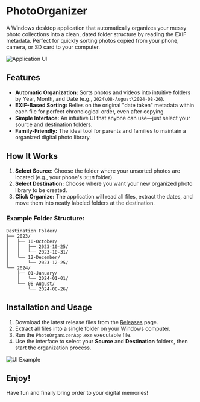 # PhotoOrganizer

A Windows desktop application that automatically organizes your messy photo collections into a clean, dated folder structure by reading the EXIF metadata. Perfect for quickly sorting photos copied from your phone, camera, or SD card to your computer.

![Application UI](https://github.com/user-attachments/assets/1878ba47-7c67-4be4-99d3-e6efa6055777)

## Features

*   **Automatic Organization:** Sorts photos and videos into intuitive folders by Year, Month, and Date (e.g., `2024\08-August\2024-08-26`).
*   **EXIF-Based Sorting:** Relies on the original "date taken" metadata within each file for perfect chronological order, even after copying.
*   **Simple Interface:** An intuitive UI that anyone can use—just select your source and destination folders.
*   **Family-Friendly:** The ideal tool for parents and families to maintain a organized digital photo library.

## How It Works

1.  **Select Source:** Choose the folder where your unsorted photos are located (e.g., your phone's `DCIM` folder).
2.  **Select Destination:** Choose where you want your new organized photo library to be created.
3.  **Click Organize:** The application will read all files, extract the dates, and move them into neatly labeled folders at the destination.

### Example Folder Structure:
```
Destination Folder/
├── 2023/
│   ├── 10-October/
│   │   ├── 2023-10-25/
│   │   └── 2023-10-31/
│   └── 12-December/
│       └── 2023-12-25/
└── 2024/
    ├── 01-January/
    │   └── 2024-01-01/
    └── 08-August/
        └── 2024-08-26/
```

## Installation and Usage

1.  Download the latest release files from the [Releases](https://github.com/YourUsername/PhotoOrganizer/releases) page.
2.  Extract all files into a single folder on your Windows computer.
3.  Run the `PhotoOrganizerApp.exe` executable file.
4.  Use the interface to select your **Source** and **Destination** folders, then start the organization process.

![UI Example](https://github.com/user-attachments/assets/1f70c683-dca8-41d8-a015-6ce76ffc34dd)

## Enjoy!

Have fun and finally bring order to your digital memories!

